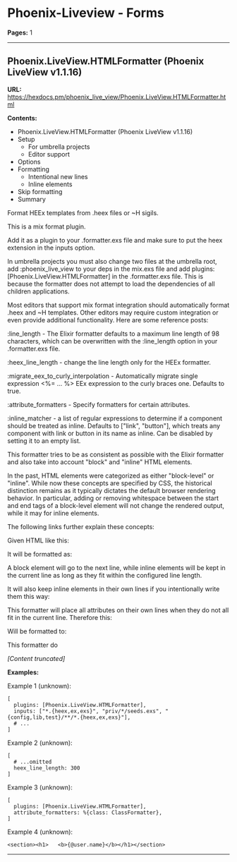 # Phoenix-Liveview - Forms

**Pages:** 1

---

## Phoenix.LiveView.HTMLFormatter (Phoenix LiveView v1.1.16)

**URL:** https://hexdocs.pm/phoenix_live_view/Phoenix.LiveView.HTMLFormatter.html

**Contents:**
- Phoenix.LiveView.HTMLFormatter (Phoenix LiveView v1.1.16)
- Setup
  - For umbrella projects
  - Editor support
- Options
- Formatting
  - Intentional new lines
  - Inline elements
- Skip formatting
- Summary

Format HEEx templates from .heex files or ~H sigils.

This is a mix format plugin.

Add it as a plugin to your .formatter.exs file and make sure to put the heex extension in the inputs option.

In umbrella projects you must also change two files at the umbrella root, add :phoenix_live_view to your deps in the mix.exs file and add plugins: [Phoenix.LiveView.HTMLFormatter] in the .formatter.exs file. This is because the formatter does not attempt to load the dependencies of all children applications.

Most editors that support mix format integration should automatically format .heex and ~H templates. Other editors may require custom integration or even provide additional functionality. Here are some reference posts:

:line_length - The Elixir formatter defaults to a maximum line length of 98 characters, which can be overwritten with the :line_length option in your .formatter.exs file.

:heex_line_length - change the line length only for the HEEx formatter.

:migrate_eex_to_curly_interpolation - Automatically migrate single expression <%= ... %> EEx expression to the curly braces one. Defaults to true.

:attribute_formatters - Specify formatters for certain attributes.

:inline_matcher - a list of regular expressions to determine if a component should be treated as inline. Defaults to ["link", "button"], which treats any component with link or button in its name as inline. Can be disabled by setting it to an empty list.

This formatter tries to be as consistent as possible with the Elixir formatter and also take into account "block" and "inline" HTML elements.

In the past, HTML elements were categorized as either "block-level" or "inline". While now these concepts are specified by CSS, the historical distinction remains as it typically dictates the default browser rendering behavior. In particular, adding or removing whitespace between the start and end tags of a block-level element will not change the rendered output, while it may for inline elements.

The following links further explain these concepts:

Given HTML like this:

It will be formatted as:

A block element will go to the next line, while inline elements will be kept in the current line as long as they fit within the configured line length.

It will also keep inline elements in their own lines if you intentionally write them this way:

This formatter will place all attributes on their own lines when they do not all fit in the current line. Therefore this:

Will be formatted to:

This formatter do

*[Content truncated]*

**Examples:**

Example 1 (unknown):
```unknown
[
  plugins: [Phoenix.LiveView.HTMLFormatter],
  inputs: ["*.{heex,ex,exs}", "priv/*/seeds.exs", "{config,lib,test}/**/*.{heex,ex,exs}"],
  # ...
]
```

Example 2 (unknown):
```unknown
[
  # ...omitted
  heex_line_length: 300
]
```

Example 3 (unknown):
```unknown
[
  plugins: [Phoenix.LiveView.HTMLFormatter],
  attribute_formatters: %{class: ClassFormatter},
]
```

Example 4 (unknown):
```unknown
<section><h1>   <b>{@user.name}</b></h1></section>
```

---
